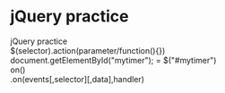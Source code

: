 # jQuery practice
jQuery practice<br>
$(selector).action(parameter/function(){})<br>
document.getElementById("mytimer"); = $("#mytimer")<br>
on()<br>
.on(events[,selector][,data],handler)<br>
